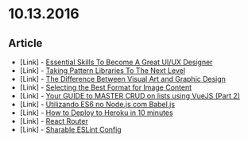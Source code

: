 # 10.13.2016

## Article

- \[Link\] - [Essential Skills To Become A Great UI/UX Designer](http://designmodo.com/become-ui-ux-designer/)
- \[Link\] - [Taking Pattern Libraries To The Next Level](https://www.smashingmagazine.com/taking-pattern-libraries-next-level/)
- \[Link\] - [The Difference Between Visual Art and Graphic Design](https://speckyboy.com/the-difference-between-visual-art-and-graphic-design/)
- \[Link\] - [Selecting the Best Format for Image Content](https://speckyboy.com/selecting-best-format-image-content/)
- \[Link\] - [Your GUIDE to MASTER CRUD on lists using VueJS (Part 2)](https://medium.com/@InaniT0/your-guide-to-master-crud-on-lists-using-vuejs-part-2-45095ee1e641#.k019pfiix)
- \[Link\] - [Utilizando ES6 no Node.js com Babel.js](https://blog.tecsinapse.com.br/utilizando-es6-no-node-js-com-babel-js-430346d68794#.nwnfw2dod)
- \[Link\] - [How to Deploy to Heroku in 10 minutes](https://medium.com/@heshama.abdalla/deployment-to-heroku-in-minutes-c83db68251ff#.vj4sfs87h)
- \[Link\] - [React Router](https://medium.com/@FranklynZhu/react-router-ed9a90a46882#.yc8rk59k3)
- \[Link\] - [Sharable ESLint Config](https://medium.com/defmethod-works/sharable-eslint-config-b96af3b93960#.60b0twadf)

